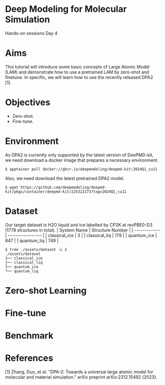 # Deep Modeling for Molecular Simulation
Hands-on sessions Day 4

# Aims
This tutorial will introduce some basic concepts of Large Atomic Model (LAM) and demonstrate how to use a 
pretrained LAM by zero-shot and finetune. In specific, we will learn how to use the recently released DPA2 [1].

# Objectives
- Zero-shot.
- Fine-tune.

# Environment
As DPA2 is currently only supported by the latest version of DeePMD-kit, we need download a docker image that
prepares a necessary environment.
```
$ apptainer pull docker://ghcr.io/deepmodeling/deepmd-kit:2024Q1_cu11
```

Also, we need download the latest pretrained DPA2 model.
```
$ wget https://github.com/deepmodeling/deepmd-kit/pkgs/container/deepmd-kit/225322173?tag=2024Q1_cu11
```

# Dataset
Our target dataset is H2O liquid and ice labelled by CP2K at revPBE0-D3 (1778 structures in total).
| System Name   | Structure Number  |
| ------------- | ----------------- |
| classical_ice | 3                 |
| classical_liq | 179               |
| quantum_ice   | 847               |
| quantum_liq   | 749               |

```
$ tree ./assets/dataset -L 2
./assets/dataset
├── classical_ice
├── classical_liq
├── quantum_ice
└── quantum_liq
```

# Zero-shot Learning

# Fine-tune

# Benchmark

# References
[1] Zhang, Duo, et al. "DPA-2: Towards a universal large atomic model for molecular and material simulation." arXiv preprint arXiv:2312.15492 (2023).
